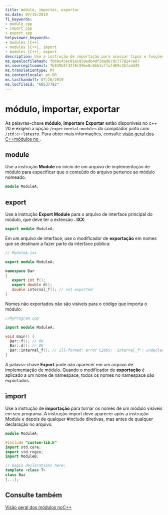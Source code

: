 ```yaml
---
title: módulo, importar, exportar
ms.date: 07/15/2019
f1_keywords:
- module_cpp
- import_cpp
- export_cpp
helpviewer_keywords:
- modules [C++]
- modules [C++], import
- modules [C++], export
description: Use a instrução de importação para acessar tipos e funções definidos no módulo especificado.
ms.openlocfilehash: fbb9c45ec816c859edb4df38ad67dc7778247e87
ms.sourcegitcommit: 7b039b5f32f6c59be6c6bb1cffafd69c3bfadd35
ms.translationtype: MT
ms.contentlocale: pt-BR
ms.lasthandoff: 07/26/2019
ms.locfileid: "68537782"
---
```

# <a name="module-import-export"></a>módulo, importar, exportar

As palavras-chave **módulo**, **importar**e **Exportar** estão disponíveis no c++ 20 e exigem a opção `/experimental:modules` do compilador junto com `/std:c++latest`o. Para obter mais informações, consulte [visão geral dos C++módulos no ](modules-cpp.md).

## <a name="module"></a>module

Use a instrução **Module** no início de um arquivo de implementação de módulo para especificar que o conteúdo do arquivo pertence ao módulo nomeado. 

```cpp
module ModuleA;
```

## <a name="export"></a>export

Use a instrução **Export Module** para o arquivo de interface principal do módulo, que deve ter a extensão **. IXX**:

```cpp
export module ModuleA;
```

Em um arquivo de interface, use o modificador de **exportação** em nomes que se destinam a fazer parte da interface pública:

```cpp
// ModuleA.ixx

export module ModuleA;

namespace Bar
{
   export int f();
   export double d();
   double internal_f(); // not exported
}
```

Nomes não exportados não são visíveis para o código que importa o módulo:

```cpp
//MyProgram.cpp

import module ModuleA;

void main() {
  Bar::f(); // OK
  Bar::d(); // OK
  Bar::internal_f(); // Ill-formed: error C2065: 'internal_f': undeclared identifier
}
```

A palavra-chave **Export** pode não aparecer em um arquivo de implementação de módulo. Quando o modificador de **exportação** é aplicado a um nome de namespace, todos os nomes no namespace são exportados.

## <a name="import"></a>import

Use a instrução de **importação** para tornar os nomes de um módulo visíveis em seu programa. A instrução import deve aparecer após a instrução Module e depois de qualquer #include diretivas, mas antes de qualquer declaração no arquivo.

```cpp
module ModuleA;

#include "custom-lib.h"
import std.core;
import std.regex;
import ModuleB;

// begin declarations here:
template <class T>
class Baz
{...};
```

## <a name="see-also"></a>Consulte também
[Visão geral dos módulos noC++](modules-cpp.md)
